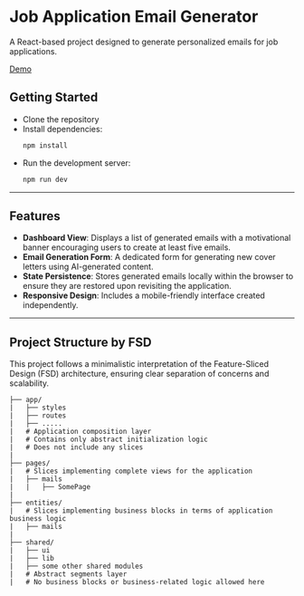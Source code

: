 # Job Application Email Generator

A React-based project designed to generate personalized emails for job applications.

[Demo](https://kale5in.github.io/some-test/)

## Getting Started

- Clone the repository
- Install dependencies:
   ```bash
   npm install
   ```
- Run the development server:
   ```bash
   npm run dev
   ```
   
---
## Features

- **Dashboard View**: Displays a list of generated emails with a motivational banner encouraging users to create at least five emails.
- **Email Generation Form**: A dedicated form for generating new cover letters using AI-generated content.
- **State Persistence**: Stores generated emails locally within the browser to ensure they are restored upon revisiting the application.
- **Responsive Design**: Includes a mobile-friendly interface created independently.
---

## Project Structure by FSD

This project follows a minimalistic interpretation of the Feature-Sliced Design (FSD) architecture, ensuring clear separation of concerns and scalability.

```plaintext
├── app/
|   ├── styles
|   ├── routes
|   ├── .....
|   # Application composition layer
|   # Contains only abstract initialization logic
|   # Does not include any slices
|
├── pages/
|   # Slices implementing complete views for the application
|   ├── mails
|   |   ├── SomePage
|
├── entities/
|   # Slices implementing business blocks in terms of application business logic
|   ├── mails
|
├── shared/
|   ├── ui
|   ├── lib
|   ├── some other shared modules
|   # Abstract segments layer
|   # No business blocks or business-related logic allowed here

